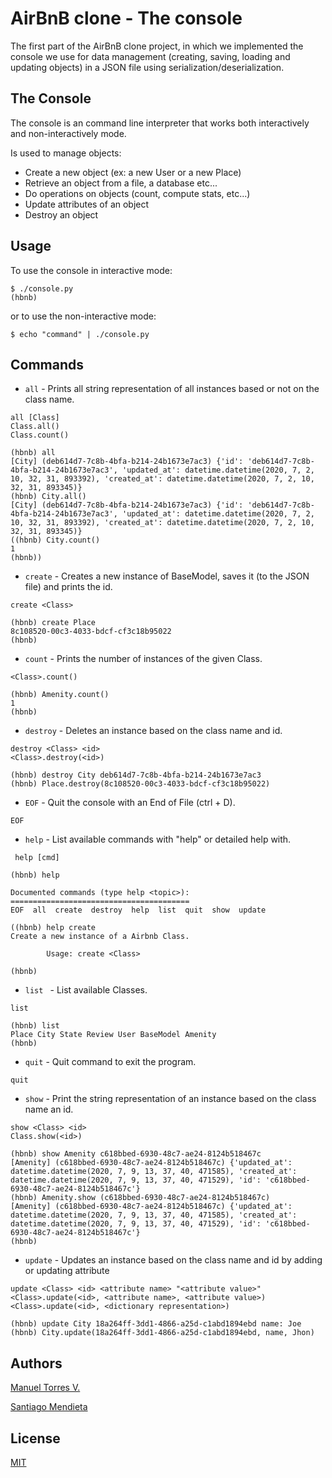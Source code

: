 # AirBnB clone - The console

The first part of the AirBnB clone project, in which we implemented the console we use for data management (creating, saving, loading and updating objects) in a JSON file using serialization/deserialization.

## The Console

The console is an command line interpreter that works both interactively and non-interactively mode.

Is used to manage objects:

- Create a new object (ex: a new User or a new Place)
- Retrieve an object from a file, a database etc...
- Do operations on objects (count, compute stats, etc...)
- Update attributes of an object
- Destroy an object 

## Usage

To use the console in interactive mode:

```
$ ./console.py
(hbnb) 
```
or to use the non-interactive mode:
```
$ echo "command" | ./console.py
```
## Commands
* `all`     -	Prints all string representation of all instances based or not on the class name.
```
all [Class]
Class.all()
Class.count()
```
```
(hbnb) all
[City] (deb614d7-7c8b-4bfa-b214-24b1673e7ac3) {'id': 'deb614d7-7c8b-4bfa-b214-24b1673e7ac3', 'updated_at': datetime.datetime(2020, 7, 2, 10, 32, 31, 893392), 'created_at': datetime.datetime(2020, 7, 2, 10, 32, 31, 893345)}
(hbnb) City.all()
[City] (deb614d7-7c8b-4bfa-b214-24b1673e7ac3) {'id': 'deb614d7-7c8b-4bfa-b214-24b1673e7ac3', 'updated_at': datetime.datetime(2020, 7, 2, 10, 32, 31, 893392), 'created_at': datetime.datetime(2020, 7, 2, 10, 32, 31, 893345)}
((hbnb) City.count()
1
(hbnb)) 
```
* `create`  -	Creates a new instance of BaseModel, saves it (to the JSON file) and prints the id.
```
create <Class>
```
```
(hbnb) create Place
8c108520-00c3-4033-bdcf-cf3c18b95022
(hbnb) 
```
* `count`  -	Prints the number of instances of the given Class.
```
<Class>.count()
```
```
(hbnb) Amenity.count()
1
(hbnb)  
```
* `destroy` -	Deletes an instance based on the class name and id.
```
destroy <Class> <id>
<Class>.destroy(<id>)
```
```
(hbnb) destroy City deb614d7-7c8b-4bfa-b214-24b1673e7ac3
(hbnb) Place.destroy(8c108520-00c3-4033-bdcf-cf3c18b95022)
```
* `EOF` -	Quit the console with an End of File (ctrl + D).
```
EOF
```
* `help`    -	List available commands with "help" or detailed help with.
```
 help [cmd]
```
```
(hbnb) help

Documented commands (type help <topic>):
========================================
EOF  all  create  destroy  help  list  quit  show  update

((hbnb) help create
Create a new instance of a Airbnb Class.

        Usage: create <Class>
        
(hbnb)
```
* `list `   -     List available Classes.
```
list
```
```
(hbnb) list
Place City State Review User BaseModel Amenity
(hbnb) 
```
* `quit`    -	Quit command to exit the program.
```
quit
```
* `show`    -	Print the string representation of an instance based on the class name an id.
```
show <Class> <id>
Class.show(<id>)
```
```
(hbnb) show Amenity c618bbed-6930-48c7-ae24-8124b518467c
[Amenity] (c618bbed-6930-48c7-ae24-8124b518467c) {'updated_at': datetime.datetime(2020, 7, 9, 13, 37, 40, 471585), 'created_at': datetime.datetime(2020, 7, 9, 13, 37, 40, 471529), 'id': 'c618bbed-6930-48c7-ae24-8124b518467c'}
(hbnb) Amenity.show (c618bbed-6930-48c7-ae24-8124b518467c)
[Amenity] (c618bbed-6930-48c7-ae24-8124b518467c) {'updated_at': datetime.datetime(2020, 7, 9, 13, 37, 40, 471585), 'created_at': datetime.datetime(2020, 7, 9, 13, 37, 40, 471529), 'id': 'c618bbed-6930-48c7-ae24-8124b518467c'}
(hbnb) 
```
* `update`  -	Updates an instance based on the class name and id by adding or updating attribute
```
update <Class> <id> <attribute name> "<attribute value>"
<Class>.update(<id>, <attribute name>, <attribute value>)
<Class>.update(<id>, <dictionary representation>)
```
```
(hbnb) update City 18a264ff-3dd1-4866-a25d-c1abd1894ebd name: Joe  
(hbnb) City.update(18a264ff-3dd1-4866-a25d-c1abd1894ebd, name, Jhon)

```
## Authors
[Manuel Torres V.](manueltorresvesga@gmail.com)

[Santiago Mendieta](1494@holbertonschool.com)

## License
[MIT](https://choosealicense.com/licenses/mit/)
